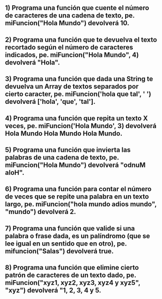 ## 1) Programa una función que cuente el número de caracteres de una cadena de texto, pe. miFuncion("Hola Mundo") devolverá 10.


## 2) Programa una función que te devuelva el texto recortado según el número de caracteres indicados, pe. miFuncion("Hola Mundo", 4) devolverá "Hola".

## 3) Programa una función que dada una String te devuelva un Array de textos separados por cierto caracter, pe. miFuncion('hola que tal', ' ') devolverá ['hola', 'que', 'tal'].

## 4) Programa una función que repita un texto X veces, pe. miFuncion('Hola Mundo', 3) devolverá Hola Mundo Hola Mundo Hola Mundo.

## 5) Programa una función que invierta las palabras de una cadena de texto, pe. miFuncion("Hola Mundo") devolverá "odnuM aloH".

## 6) Programa una función para contar el número de veces que se repite una palabra en un texto largo, pe. miFuncion("hola mundo adios mundo", "mundo") devolverá 2.

## 7) Programa una función que valide si una palabra o frase dada, es un palíndromo (que se lee igual en un sentido que en otro), pe. mifuncion("Salas") devolverá true.

## 8) Programa una función que elimine cierto patrón de caracteres de un texto dado, pe. miFuncion("xyz1, xyz2, xyz3, xyz4 y xyz5", "xyz") devolverá  "1, 2, 3, 4 y 5.